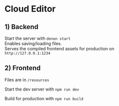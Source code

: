 # Cloud Editor

## 1) Backend

Start the server with `denon start`
<br>
Enables saving/loading files.
<br>
Serves the compiled frontend assets for production on `http://127.0.0.1:1234`

## 2) Frontend

Files are in `/resources`

Start the dev server with `npm run dev`

Build for production with `npm run build`